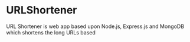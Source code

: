 # URLShortener

URL Shortener is web app based upon Node.js, Express.js and MongoDB which shortens the long URLs based 
